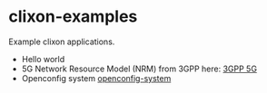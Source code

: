 # clixon-examples

Example clixon applications.

- Hello world
- 5G Network Resource Model (NRM) from 3GPP here: [3GPP 5G](http://www.3gpp.org/ftp//Specs/archive/28_series/28.541/28541-g10.zip)
- Openconfig system [openconfig-system](https://github.com/openconfig/public)
